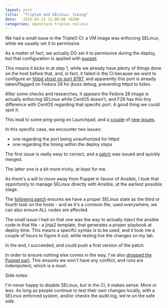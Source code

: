 ```yaml
---
layout: post
title:  "TripleO and SELinux: timing"
date:   2019-03-22 12:00:00 +0200
categories: openstack tripleo selinux
---
```


We had a small issue in the TripleO CI: a VM image was enforcing SELinux, while
we usually set it to permissive.

As a matter of fact, we actually DO set it to permissive during the deploy,
but that configuration is applied with
[puppet](https://github.com/openstack/puppet-tripleo/commit/8e533aaf447022c62865130f2ffc88690f06aef1).

This means it kicks in at step 1, while we already have plenty of things done
on the host before that, and, in fact, it failed in the CI because we want
to configure an
[httpd vhost on port 8787](https://github.com/openstack/tripleo-heat-templates/blob/master/deployment/image-serve/image-serve-baremetal-ansible.yaml#L47-L50),
and apparently this port is already taken/flagged on Fedora 28 for jboss debug,
preventing httpd to listen.

After some checks and researches, it appears the Fedora 28 image is actually
enforcing SELinux while CentOS doesn't, and F28 has this tiny difference with
CentOS regarding that specific port. A good thing we could spot it.

This lead to some ping-pong on Launchpad, and a
[couple](https://bugs.launchpad.net/tripleo/+bug/1821025) of
[new issues](https://bugs.launchpad.net/tripleo/+bug/1821178).

In this specific case, we encounter two issues:

  - one regarding the port being unauthorized for httpd
  - one regarding the timing within the deploy steps

The first issue is really easy to correct, and a
[patch](https://review.openstack.org/#/c/645059/) was issued and quickly
merged.

The latter one is a bit more tricky, at least for me.

As there's a will to move away from Puppet in favour of Ansible, I took that
opportunity to manage SELinux directly with Ansible, at the earliest possible
stage.

The [following patch](https://review.openstack.org/645238) ensures we have a
proper SELinux state as the third or fourth task on the hosts - and as it's
a common file, used everywhere, we can also ensure ALL nodes are affected.

The small issue I had on that one was the way to actually inject the ansible
code in that file - a jinja2 template, that generates a proper playbook at
deploy time. This means a specific syntax is to be used, and it took me a
couple of hours to figure it out, while testing live the changes on my lab.

In the end, I succeeded, and could push a first version of the patch.


In order to ensure nothing else comes in the way, I've also
[dropped the Puppet part](https://review.openstack.org/645477). This ensures
we won't have any conflict, and runs are indempotent, which is a must.

Side notes:

I'm never happy to disable SELinux, but in the CI, it makes sense. More or
less. As long as people continue to test their own changes locally, with a
SELinux enforced system, and/or checks the audit.log, we're on the safe side.
